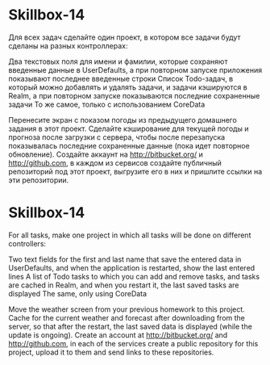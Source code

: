 # Skillbox-14
Для всех задач сделайте один проект, в котором все задачи будут сделаны на разных контроллерах:

Два текстовых поля для имени и фамилии, которые сохраняют введенные данные в UserDefaults, а при повторном запуске приложения показывают последнее введенные строки
Список Todo-задач, в который можно добавлять и удалять задачи, и задачи кэшируются в Realm, а при повторном запуске показываются последние сохраненные задачи
То же самое, только с использованием CoreData

Перенесите экран с показом погоды из предыдущего домашнего задания в этот проект. Сделайте кэширование для текущей погоды и прогноза после загрузки с сервера, чтобы после перезапуска показывалась последние сохраненные данные (пока идет повторное обновление).
Создайте аккаунт на http://bitbucket.org/ и http://github.com, в каждом из сервисов создайте публичный репозиторий под этот проект, выгрузите его в них и пришлите ссылки на эти репозитории.
# Skillbox-14
For all tasks, make one project in which all tasks will be done on different controllers:

Two text fields for the first and last name that save the entered data in UserDefaults, and when the application is restarted, show the last entered lines
A list of Todo tasks to which you can add and remove tasks, and tasks are cached in Realm, and when you restart it, the last saved tasks are displayed
The same, only using CoreData

Move the weather screen from your previous homework to this project. Cache for the current weather and forecast after downloading from the server, so that after the restart, the last saved data is displayed (while the update is ongoing).
Create an account at http://bitbucket.org/ and http://github.com, in each of the services create a public repository for this project, upload it to them and send links to these repositories.
